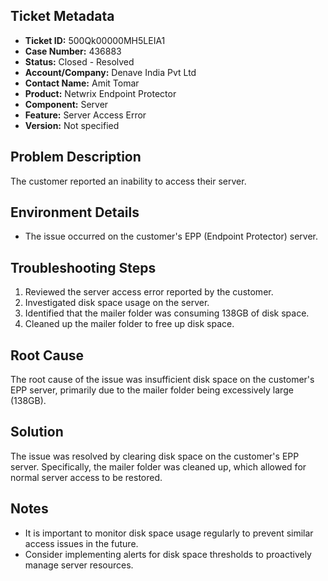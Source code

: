 ## Ticket Metadata
- **Ticket ID:** 500Qk00000MH5LEIA1
- **Case Number:** 436883
- **Status:** Closed - Resolved
- **Account/Company:** Denave India Pvt Ltd
- **Contact Name:** Amit Tomar
- **Product:** Netwrix Endpoint Protector
- **Component:** Server
- **Feature:** Server Access Error
- **Version:** Not specified

## Problem Description
The customer reported an inability to access their server.

## Environment Details
- The issue occurred on the customer's EPP (Endpoint Protector) server.

## Troubleshooting Steps
1. Reviewed the server access error reported by the customer.
2. Investigated disk space usage on the server.
3. Identified that the mailer folder was consuming 138GB of disk space.
4. Cleaned up the mailer folder to free up disk space.

## Root Cause
The root cause of the issue was insufficient disk space on the customer's EPP server, primarily due to the mailer folder being excessively large (138GB).

## Solution
The issue was resolved by clearing disk space on the customer's EPP server. Specifically, the mailer folder was cleaned up, which allowed for normal server access to be restored.

## Notes
- It is important to monitor disk space usage regularly to prevent similar access issues in the future.
- Consider implementing alerts for disk space thresholds to proactively manage server resources.